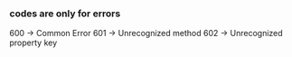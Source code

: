 ### codes are only for errors

600 -> Common Error
601 -> Unrecognized method
602 -> Unrecognized property key
